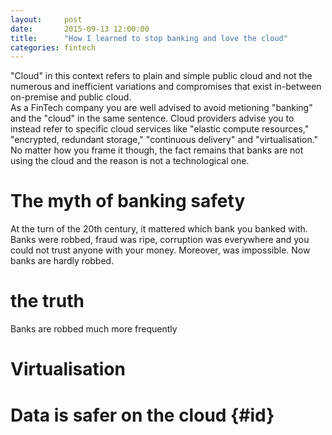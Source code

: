 ```yaml
---
layout: 	post
date: 		2015-09-13 12:00:00
title:		"How I learned to stop banking and love the cloud"
categories: fintech
---
```


<aside>
"Cloud" in this context refers to plain and simple public cloud and not the numerous and inefficient variations and compromises that exist in-between on-premise and public cloud.
</aside>
As a FinTech company you are well advised to avoid metioning "banking" and the "cloud" in the same sentence. Cloud providers advise you to instead refer to specific cloud services like "elastic compute resources," "encrypted, redundant storage," "continuous delivery" and "virtualisation." No matter how you frame it though, the fact remains that banks are not using the cloud and the reason is not a technological one. 





# The myth of banking safety
At the turn of the 20th century, it mattered which bank you banked with. Banks were robbed, fraud was ripe, corruption was everywhere and you could not trust anyone with your money. Moreover,  was impossible. Now banks are hardly robbed.

# the truth
Banks are robbed much more frequently

# Virtualisation


# Data is safer on the cloud  {#id}
